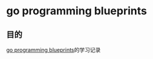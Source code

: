 # go programming blueprints

## 目的
[go programming blueprints](https://www.amazon.com/gp/product/B01GQCQ8OW/ref=dbs_a_def_rwt_hsch_vapi_taft_p1_i0)的学习记录